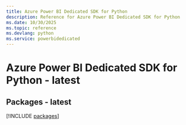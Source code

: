 ```yaml
---
title: Azure Power BI Dedicated SDK for Python
description: Reference for Azure Power BI Dedicated SDK for Python
ms.date: 10/30/2025
ms.topic: reference
ms.devlang: python
ms.service: powerbidedicated
---
```

# Azure Power BI Dedicated SDK for Python - latest
## Packages - latest
[!INCLUDE [packages](power-bi-dedicated-index.md)]